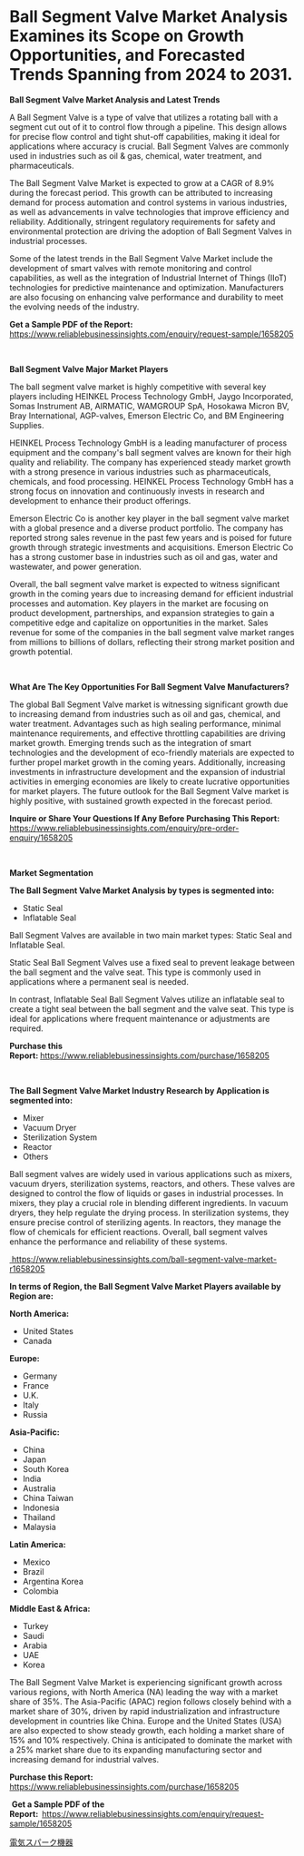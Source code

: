 <p><h1>Ball Segment Valve Market Analysis Examines its Scope on Growth Opportunities, and Forecasted Trends Spanning from 2024 to 2031.</h1></p><p><strong>Ball Segment Valve Market Analysis and Latest Trends</strong></p>
<p><p>A Ball Segment Valve is a type of valve that utilizes a rotating ball with a segment cut out of it to control flow through a pipeline. This design allows for precise flow control and tight shut-off capabilities, making it ideal for applications where accuracy is crucial. Ball Segment Valves are commonly used in industries such as oil & gas, chemical, water treatment, and pharmaceuticals.</p><p>The Ball Segment Valve Market is expected to grow at a CAGR of 8.9% during the forecast period. This growth can be attributed to increasing demand for process automation and control systems in various industries, as well as advancements in valve technologies that improve efficiency and reliability. Additionally, stringent regulatory requirements for safety and environmental protection are driving the adoption of Ball Segment Valves in industrial processes.</p><p>Some of the latest trends in the Ball Segment Valve Market include the development of smart valves with remote monitoring and control capabilities, as well as the integration of Industrial Internet of Things (IIoT) technologies for predictive maintenance and optimization. Manufacturers are also focusing on enhancing valve performance and durability to meet the evolving needs of the industry.</p></p>
<p><strong>Get a Sample PDF of the Report:&nbsp;</strong> <a href="https://www.reliablebusinessinsights.com/enquiry/request-sample/1658205">https://www.reliablebusinessinsights.com/enquiry/request-sample/1658205</a></p>
<p>&nbsp;</p>
<p><strong>Ball Segment Valve Major Market Players</strong></p>
<p><p>The ball segment valve market is highly competitive with several key players including HEINKEL Process Technology GmbH, Jaygo Incorporated, Somas Instrument AB, AIRMATIC, WAMGROUP SpA, Hosokawa Micron BV, Bray International, AGP-valves, Emerson Electric Co, and BM Engineering Supplies.</p><p>HEINKEL Process Technology GmbH is a leading manufacturer of process equipment and the company's ball segment valves are known for their high quality and reliability. The company has experienced steady market growth with a strong presence in various industries such as pharmaceuticals, chemicals, and food processing. HEINKEL Process Technology GmbH has a strong focus on innovation and continuously invests in research and development to enhance their product offerings.</p><p>Emerson Electric Co is another key player in the ball segment valve market with a global presence and a diverse product portfolio. The company has reported strong sales revenue in the past few years and is poised for future growth through strategic investments and acquisitions. Emerson Electric Co has a strong customer base in industries such as oil and gas, water and wastewater, and power generation.</p><p>Overall, the ball segment valve market is expected to witness significant growth in the coming years due to increasing demand for efficient industrial processes and automation. Key players in the market are focusing on product development, partnerships, and expansion strategies to gain a competitive edge and capitalize on opportunities in the market. Sales revenue for some of the companies in the ball segment valve market ranges from millions to billions of dollars, reflecting their strong market position and growth potential.</p></p>
<p>&nbsp;</p>
<p><strong>What Are The Key Opportunities For Ball Segment Valve Manufacturers?</strong></p>
<p><p>The global Ball Segment Valve market is witnessing significant growth due to increasing demand from industries such as oil and gas, chemical, and water treatment. Advantages such as high sealing performance, minimal maintenance requirements, and effective throttling capabilities are driving market growth. Emerging trends such as the integration of smart technologies and the development of eco-friendly materials are expected to further propel market growth in the coming years. Additionally, increasing investments in infrastructure development and the expansion of industrial activities in emerging economies are likely to create lucrative opportunities for market players. The future outlook for the Ball Segment Valve market is highly positive, with sustained growth expected in the forecast period.</p></p>
<p><strong>Inquire or Share Your Questions If Any Before Purchasing This Report:</strong> <a href="https://www.reliablebusinessinsights.com/enquiry/pre-order-enquiry/1658205">https://www.reliablebusinessinsights.com/enquiry/pre-order-enquiry/1658205</a></p>
<p>&nbsp;</p>
<p><strong>Market Segmentation</strong></p>
<p><strong>The Ball Segment Valve Market Analysis by types is segmented into:</strong></p>
<p><ul><li>Static Seal</li><li>Inflatable Seal</li></ul></p>
<p><p>Ball Segment Valves are available in two main market types: Static Seal and Inflatable Seal. </p><p>Static Seal Ball Segment Valves use a fixed seal to prevent leakage between the ball segment and the valve seat. This type is commonly used in applications where a permanent seal is needed.</p><p>In contrast, Inflatable Seal Ball Segment Valves utilize an inflatable seal to create a tight seal between the ball segment and the valve seat. This type is ideal for applications where frequent maintenance or adjustments are required.</p></p>
<p><strong>Purchase this Report:&nbsp;</strong><a href="https://www.reliablebusinessinsights.com/purchase/1658205">https://www.reliablebusinessinsights.com/purchase/1658205</a></p>
<p>&nbsp;</p>
<p><strong>The Ball Segment Valve Market Industry Research by Application is segmented into:</strong></p>
<p><ul><li>Mixer</li><li>Vacuum Dryer</li><li>Sterilization System</li><li>Reactor</li><li>Others</li></ul></p>
<p><p>Ball segment valves are widely used in various applications such as mixers, vacuum dryers, sterilization systems, reactors, and others. These valves are designed to control the flow of liquids or gases in industrial processes. In mixers, they play a crucial role in blending different ingredients. In vacuum dryers, they help regulate the drying process. In sterilization systems, they ensure precise control of sterilizing agents. In reactors, they manage the flow of chemicals for efficient reactions. Overall, ball segment valves enhance the performance and reliability of these systems.</p></p>
<p><a href="https://www.reliablebusinessinsights.com/ball-segment-valve-market-r1658205">&nbsp;https://www.reliablebusinessinsights.com/ball-segment-valve-market-r1658205</a></p>
<p><strong>In terms of Region, the Ball Segment Valve Market Players available by Region are:</strong></p>
<p>
    <p> <strong> North America: </strong>
        <ul>
            <li>United States</li>
            <li>Canada</li>
        </ul>
        </p> 
    <p> <strong> Europe: </strong>
        <ul>
            <li>Germany</li>
            <li>France</li>
            <li>U.K.</li>
            <li>Italy</li>
            <li>Russia</li>
        </ul>
        </p> 
    <p> <strong> Asia-Pacific: </strong>
        <ul>
            <li>China</li>
            <li>Japan</li>
            <li>South Korea</li>
            <li>India</li>
            <li>Australia</li>
            <li>China Taiwan</li>
            <li>Indonesia</li>
            <li>Thailand</li>
            <li>Malaysia</li>
        </ul>
        </p> 
    <p> <strong> Latin America: </strong>
        <ul>
            <li>Mexico</li>
            <li>Brazil</li>
            <li>Argentina Korea</li>
            <li>Colombia</li>
        </ul>
        </p> 
    <p> <strong> Middle East & Africa: </strong>
        <ul>
            <li>Turkey</li>
            <li>Saudi</li>
            <li>Arabia</li>
            <li>UAE</li>
            <li>Korea</li>
        </ul>
    </p>
    </p>
<p><p>The Ball Segment Valve Market is experiencing significant growth across various regions, with North America (NA) leading the way with a market share of 35%. The Asia-Pacific (APAC) region follows closely behind with a market share of 30%, driven by rapid industrialization and infrastructure development in countries like China. Europe and the United States (USA) are also expected to show steady growth, each holding a market share of 15% and 10% respectively. China is anticipated to dominate the market with a 25% market share due to its expanding manufacturing sector and increasing demand for industrial valves.</p></p>
<p><strong>Purchase this Report: </strong><a href="https://www.reliablebusinessinsights.com/purchase/1658205">https://www.reliablebusinessinsights.com/purchase/1658205</a></p>
<p>&nbsp;<strong>Get a Sample PDF of the Report:&nbsp;&nbsp;</strong><a href="https://www.reliablebusinessinsights.com/enquiry/request-sample/1658205">https://www.reliablebusinessinsights.com/enquiry/request-sample/1658205</a></p>
<p><strong></strong></p>
<p><p><a href="https://github.com/MacyOrn/Market-Research-Report-List-1/blob/main/8625323153839.md">電気スパーク機器</a></p></p>